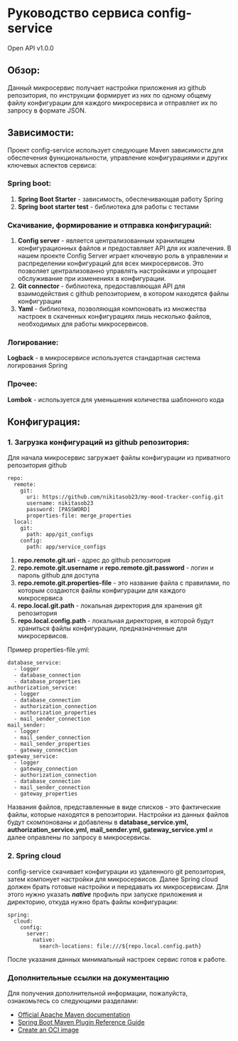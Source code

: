 # Руководство сервиса config-service
Open API v1.0.0

## Обзор:
Данный микросервис получает настройки приложения из github репозитория, по инструкции формирует из них по одному общему файлу конфигурации для каждого микросервиса и отправляет их по запросу в формате JSON.

## Зависимости:
Проект config-service использует следующие Maven зависимости для обеспечения функциональности, управление конфигурациями и других ключевых аспектов сервиса:

### Spring boot:
1. **Spring Boot Starter** - зависимость, обеспечивающая работу Spring
2. **Spring boot starter test** - библиотека для работы с тестами

### Скачивание, формирование и отправка конфигураций:
1. **Config server** - является централизованным хранилищем конфигурационных файлов и предоставляет API для их извлечения. В нашем проекте Config Server играет ключевую роль в управлении и распределении конфигураций для всех микросервисов. Это позволяет централизованно управлять настройками и упрощает обслуживание при изменениях в конфигурации.
2. **Git connector** - библиотека, предоставляющая API для взаимодействия с github репозиторием, в котором находятся файлы конфигурации
3. **Yaml** - библиотека, позволяющая компоновать из множества настроек в скаченных конфигурациях лишь несколько файлов, необходимых для работы микросервисов.

### Логирование:
**Logback** - в микросервисе используется стандартная система логирования Spring

### Прочее:
**Lombok** - используется для уменьшения количества шаблонного кода

## Конфигурация:
### 1. Загрузка конфигураций из github репозитория:
Для начала микросервис загружает файлы конфигурации из приватного репозитория github  
```
repo:
  remote:
    git:
      uri: https://github.com/nikitasob23/my-mood-tracker-config.git
      username: nikitasob23
      password: [PASSWORD]
      properties-file: merge_properties
  local:
    git:
      path: app/git_configs
    config:
      path: app/service_configs
```
1. **repo.remote.git.uri** - адрес до github репозитория 
2. **repo.remote.git.username** и **repo.remote.git.password** - логин и пароль github для доступа
3. **repo.remote.git.properties-file** - это название файла с правилами, по которым создаются файлы конфигурации для каждого микросервиса
4. **repo.local.git.path** - локальная директория для хранения git репозитория
5. **repo.local.config.path** - локальная директория, в которой будут храниться файлы конфигурации, предназначенные для микросервисов.

Пример properties-file.yml:
```
database_service:
  - logger
  - database_connection
  - database_properties
authorization_service:
  - logger
  - database_connection
  - authorization_connection
  - authorization_properties
  - mail_sender_connection
mail_sender:
  - logger
  - mail_sender_connection
  - mail_sender_properties
  - gateway_connection
gateway_service:
  - logger
  - gateway_connection
  - authorization_connection
  - database_connection
  - mail_sender_connection
  - gateway_properties
```
Названия файлов, представленные в виде списков - это фактические файлы, которые находятся в репозитории. Настройки из данных файлов будут скомпонованы и добавлены в **database_service.yml, authorization_service.yml, mail_sender.yml, gateway_service.yml** и далее оправлены по запросу в микросервисы.  

### 2. Spring cloud
config-service скачивает конфигурации из удаленного git репозитория, затем компонует настройки для микросервисов. Далее Spring cloud должен брать готовые настройки и передавать их микросервисам. Для этого нужно указать **_native_** профиль при запуске приложения и директорию, откуда нужно брать файлы конфигурации:
```
spring:
  cloud:
    config:
      server:
        native:
          search-locations: file:///${repo.local.config.path}
```

После указания данных минимальный настроек сервис готов к работе.

### Дополнительные ссылки на документацию
Для получения дополнительной информации, пожалуйста, ознакомьтесь со следующими разделами:

* [Official Apache Maven documentation](https://maven.apache.org/guides/index.html)
* [Spring Boot Maven Plugin Reference Guide](https://docs.spring.io/spring-boot/docs/3.1.5/maven-plugin/reference/html/)
* [Create an OCI image](https://docs.spring.io/spring-boot/docs/3.1.5/maven-plugin/reference/html/#build-image)
